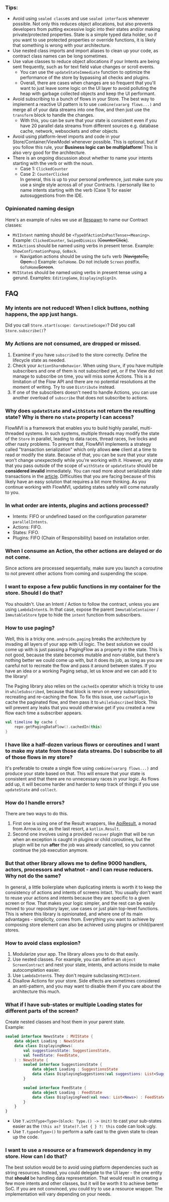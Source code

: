 ### Tips:

* Avoid using `sealed class`es and use `sealed interface`s whenever possible. Not only this reduces object allocations,
  but also prevents developers from putting excessive logic into their states and/or making private/protected
  properties. State is a simple typed data holder, so if you want to use protected properties or override functions,
  it is likely that something is wrong with your architecture.
* Use nested class imports and import aliases to clean up your code, as contract class names can be long sometimes.
* Use value classes to reduce object allocations if your Intents are being sent frequently, such as for text field
  value changes or scroll events.
    * You can use the `updateStateImmediate` function to optimize the
      performance of the store by bypassing all checks and plugins.
    * Overall, there are cases when changes are so frequent that you'll want to just leave some logic on the UI layer to
      avoid polluting the heap with garbage collected objects and keep the UI performant.
* Avoid subscribing to a bunch of flows in your Store. The best way to implement a reactive UI pattern is to
  use `combine(vararg flows...)` and merge all of your data streams into one flow, and then just use the `transform`
  block to handle the changes.
    * With this, you can be sure that your state is consistent even if you have 20 parallel data streams from different
      sources e.g. database cache, network, websockets and other objects.
* Avoid using platform-level imports and code in your Store/Container/ViewModel whenever possible. This is optional, but
  if you follow this rule, your **Business logic can be multiplatform**! This is also very good for the architecture.
* There is an ongoing discussion about whether to name your intents starting with the verb or with the noun.
    * Case 1: `ClickedCounter`
    * Case 2: `CounterClicked`  
      In general, this is up to your personal preference, just make sure you use a single style across all of your
      Contracts. I personally like to name intents starting with the verb (Case 1) for easier autosuggestions from the
      IDE.

### Opinionated naming design

Here's an example of rules we use at [Respawn](https://respawn.pro) to name our Contract classes:

* `MVIIntent` naming should be `<TypeOfActionInPastTense><Meaning>`.
  Example: `ClickedCounter`, `SwipedDismiss` (~~CounterClick~~).
* `MVIAction`s should be named using verbs in present tense. Example: `ShowConfirmationPopup`, `GoBack`.
    * Navigation actions should be using the `GoTo` verb (~~NavigateTo, Open...~~) Example: `GoToHome`.
      Do not include `Screen` postfix. `GoToHome`~~Screen~~.
* `MVIState`s should be named using verbs in present tense using a gerund. Examples: `EditingGame`, `DisplayingSignIn`.

## FAQ

### My intents are not reduced! When I click buttons, nothing happens, the app just hangs.

Did you call `Store.start(scope: CoroutineScope)`?
Did you call `Store.subscribe()`?

### My Actions are not consumed, are dropped or missed.

1. Examine if you have `subscribe`d to the store correctly. Define the lifecycle state as needed.
2. Check your `ActionShareBehavior`. When using `Share`, if you have multiple subscribers and one of them is not
   subscribed yet, or if the View did not manage to subscribe on time, you will miss some Actions.
   This is a limitation of the Flow API and there are no potential
   resolutions at the moment of writing. Try to use `Distribute` instead.
3. If one of the subscribers doesn't need to handle Actions, you can use another overload of `subscribe` that does not
   subscribe to actions.

### Why does `updateState` and `withState` not return the resulting state? Why is there no `state` property I can access?

FlowMVI is a framework that enables you to build highly parallel, multi-threaded systems. In such systems, multiple
threads may modify the state of the `Store` in parallel, leading to data races, thread races, live locks and other
nasty problems. To prevent that, FlowMVI implements a strategy called "transaction serialization" which only allows
**one** client at a time to read or modify the state. Because of that, you can be sure that your state won't change
unexpectedly while you're working with it. However, any state that you pass outside of the scope of `withState` or
`updateState` should be **considered invalid** immediately. You can read more about serializable state transactions in
the [article](https://proandroiddev.com/how-to-safely-update-state-in-your-kotlin-apps-bf51ccebe2ef).
Difficulties that you are facing because of this likely have an easy solution that requires a bit more thinking.
As you continue working with FlowMVI, updating states safely will come naturally to you.

### In what order are intents, plugins and actions processed?

* Intents: FIFO or undefined based on the configuration parameter `parallelIntents`.
* Actions: FIFO.
* States: FIFO.
* Plugins: FIFO (Chain of Responsibility) based on installation order.

### When I consume an Action, the other actions are delayed or do not come.

Since actions are processed sequentially, make sure you launch a coroutine to not prevent other actions from coming and
suspending the scope.

### I want to expose a few public functions in my container for the store. Should I do that?

You shouldn't. Use an Intent / Action to follow the contract, unless you are using `LambdaIntent`s.
In that case, expose the parent `ImmutableContainer` / `ImmutableStore` type to hide the `intent` function from
subscribers.

### How to use paging?

Well, this is a tricky one. `androidx.paging` breaks the architecture by invading all layers of your app with UI
logic. The best solution we could come up with is just passing a PagingFlow as a property in the state.
This is not good, because the state becomes mutable and non-stable, but there's nothing better we could come up with,
but it does its job, as long as you are careful not to recreate the flow and pass it around between states.
If you have an idea or a working Paging setup, let us know and we can add it to the library!

The Paging library also relies on the `cachedIn` operator which is tricky to use in `whileSubscribed`, because that
block is rerun on every subscription, recreating and re-caching the flow.
To fix this issue, use `cachePlugin` to cache the paginated flow, and then pass it to `whileSubscribed` block.
This will prevent any leaks that you would otherwise get if you created a new flow each time a subscriber appears.

```kotlin
val timeline by cache {
    repo.getPagingDataFlow().cachedIn(this)
}
```

### I have like a half-dozen various flows or coroutines and I want to make my state from those data streams. Do I subscribe to all of those flows in my store?

It's preferable to create a single flow using `combine(vararg flows...)` and produce your state based on that.
This will ensure that your state is consistent and that there are no unnecessary races in your logic.
As flows add up, it will become harder and harder to keep track of things if you use `updateState` and `collect`.

### How do I handle errors?

There are two ways to do this.

1. First one is using one of the Result wrappers, like [ApiResult](https://github.com/respawn-app/apiresult), a monad
   from Arrow.io or, as the last resort, a `kotlin.Result`.
2. Second one involves using a provided `recover` plugin that will be run when an exception is
   caught in plugins or child coroutines, but the plugin will be run **after** the job was already cancelled, so you
   cannot continue the job execution anymore.

### But that other library allows me to define 9000 handlers, actors, processors and whatnot - and I can reuse reducers. Why not do the same?

In general, a little boilerplate when duplicating intents is worth it to keep the consistency of actions and intents
of screens intact.
You usually don't want to reuse your actions and intents because they are specific to a given screen or flow.
That makes your logic simpler, and the rest can be easily moved to your repository layer, use cases or just plain
top-level functions. This is where this library is opinionated, and where one of its main advantages - simplicity, comes
from. Everything you want to achieve by composing store element can also be achieved using plugins or child/parent
stores. 

### How to avoid class explosion?

1. Modularize your app. The library allows you to do that easily.
2. Use nested classes. For example, you can define an `object ScreenContract` and nest your state, intents, and actions
   inside to make autocompletion easier.
3. Use `LambdaIntent`s. They don't require subclassing `MVIIntent`.
4. Disallow Actions for your store. Side effects are sometimes considered an anti-pattern, and you may want to disable
   them if you care about the architecture this much.

### What if I have sub-states or multiple Loading states for different parts of the screen?

Create nested classes and host them in your parent state.  
Example:

```kotlin
sealed interface NewsState : MVIState {
    data object Loading : NewsState
    data class DisplayingNews(
        val suggestionsState: SuggestionsState,
        val feedState: FeedState,
    ) : NewsState {
        sealed interface SuggestionsState {
            data object Loading : SuggestionsState
            data class DisplayingSuggestions(val suggestions: List<Suggestion>) : SuggestionsState
        }

        sealed interface FeedState {
            data object Loading : FeedState
            data class DisplayingFeed(val news: List<News>) : FeedState
        }
    }
}
```

* Use `T.withType<Type>(block: Type.() -> Unit)` to cast your sub-states easier as
  the `(this as? State)?.let { } ?: this` code can look ugly.
* Use `T.typed<Type>()` to perform a safe cast to the given state to clean up the code.

### I want to use a resource or a framework dependency in my store. How can I do that?

The best solution would be to avoid using platform dependencies such as string resources.
Instead, you could delegate to the UI layer - the one entity that **should** be handling data representation.
That would result in creating a few more intents and other classes, but it will be worth it to achieve better SoC.
If you are not convinced, you could try to use a resource wrapper. The implementation will vary depending on your needs.
